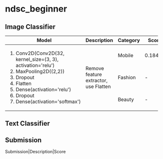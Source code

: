 # ndsc_beginner

## Image Classifier

<table>
  <thead>
    <tr>
      <th>Model</th>
      <th>Description</th>
      <th>Category</th>
      <th>Score</th>
    </tr>
  </thead>
  <tbody>
    <tr>
      <td rowspan='3'>
        <ol>
          <li>Conv2D(Conv2D(32, kernel_size=(3, 3), activation='relu')</li>
          <li>MaxPooling2D((2,2))</li>
          <li>Dropout</li>
          <li>Flatten</li>
          <li>Dense(activation='relu')</li>
          <li>Dropout</li>
          <li>Dense(activation='softmax')</li>
        </ol>
      </td>
      <td rowspan='3'>
        Remove feature extractor, use Flatten
      </td>
      <td>
        Mobile
      </td>
      <td>0.18408</td>
    </tr>
    <tr>
      <td>Fashion</td>
      <td>-</td>
    </tr>
    <tr>
      <td>Beauty</td>
      <td>-</td>
    </tr>
  </tbody>
</table>


## Text Classifier


## Submission

Submission|Description|Score
